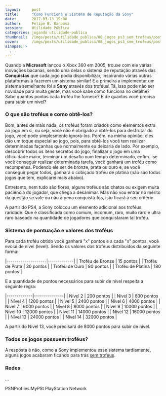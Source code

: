 ```yaml
---
layout:     post
title:      "Como Funciona o Sistema de Reputação da Sony"
date:       2017-03-13 19:00
author:     Felipe B. Barbosa
session:    Utilidade Pública
categories: jogando utilidade-publica
thumbnail:  /imgs/posts/utilidade_publica/08_jogos_ps3_sem_trofeus/post_thumbnail.jpg
cover:      /imgs/posts/utilidade_publica/08_jogos_ps3_sem_trofeus/post_header.jpg
sinopse: >
  ...
---
```

Quando a **Microsoft** lançou o Xbox 360 em 2005, trouxe com ele várias inovações bacanas, sendo uma delas o sistema de reputação através das **Conquistas** que cada jogo podia disponibilizar, inspirando várias outras plataformas à fazerem um sistema similar! E a primeira a implementar um sistema semelhante foi a **Sony** através dos troféus! Tá, isso pode não ser novidade para muita gente, mas você sabe como funciona no detalhe? Sabe quantos pontos cada troféu lhe fornece? E de quantos você precisa para subir um nível?

### O que são troféus e como obtê-los?

Bom, antes de mais nada, os troféus foram criados como elementos extra ao jogo em si, ou seja, você não é obrigado a obtê-los para desfrutar do jogo, você pode simplesmente ignorá-los. Porém, na minha opinião, eles dão um toque especial ao jogo, pois, para obtê-los você tem realizar determinadas façanhas que normalmente eu deixaria de lado. Por exemplo, descobrir todos os itens secretos do jogo, finalizar o jogo em uma dificuldade maior, terminar um desafio num tempo determinado, enfim.. se você conseguir realizar determinada tarefa, você ganhará um troféu como recompensa. Podendo ele ser de bronze, prata ou ouro e, se você conseguir pegar todos, ganhará o cobiçado troféu de platina (não são todos jogos que tem, explicarei mais abaixo).

Entretanto, nem tudo são flores, alguns troféus são chatos ou exigem muita paciência do jogador, que chega a desanimar. Mas não vou entrar no mérito da questão se vale ou não a pena conquistá-los, isto ficará à seu critério.

A partir do PS4, a Sony colocou um elemento adicional aos troféus: raridade. Que é classificada como comum, incomum, raro, muito raro e ultra raro baseado na quantidade de jogadores que conquistaram tal troféu.

### Sistema de pontuação e valores dos troféus

Para cada troféu obtido você ganhará "x" pontos e a cada "x" pontos, você evolui de nível (level). Sendo os valores dos troféus distribuídos da seguinte forma:

|--------------------|-------------|
| Troféu de Bronze   | 15 pontos   |
| Troféu de Prata    | 30 pontos   |
| Troféu de Ouro     | 90 pontos   |
| Troféu de Platina  | 180 pontos  |  

E a quantidade de pontos necessários para subir de nível respeita a seguinte regra:

|-------------|---------------|
| Nível 2     | 200 pontos    |
| Nível 3     | 600 pontos    |
| Nível 4     | 1200 pontos   |
| Nível 5     | 2400 pontos   |
| Nível 6     | 4000 pontos   |
| Nível 7     | 6000 pontos   |
| Nível 8     | 8000 pontos   |
| Nível 9     | 10000 pontos  |
| Nível 10    | 12000 pontos  |
| Nível 11    | 14000 pontos  |
| Nível 12    | 16000 pontos  |
| Nível 13    | 24000 pontos  |
| Nível 14    | 32000 pontos  |

A partir do Nível 13, você precisará de 8000 pontos para subir de nível.

### Todos os jogos possuem troféus?

A resposta é não, como a Sony implementou esse sistema tardiamente, alguns jogos acabaram ficando para trás [sem troféus](/jogando/utilidade-publica/2016/07/13/lista-jogos-sem-trofeus-ps3.html).

### Redes

...

PSNProfiles
MyPSt
PlayStation Network
